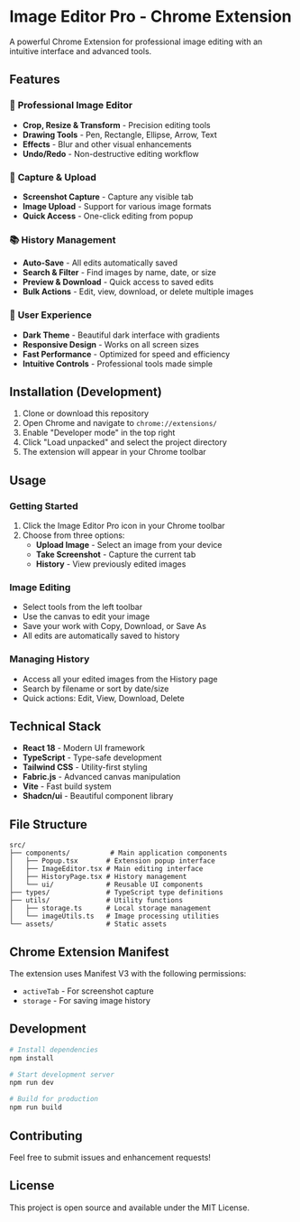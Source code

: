 # Image Editor Pro - Chrome Extension

A powerful Chrome Extension for professional image editing with an intuitive interface and advanced tools.

## Features

### 🎨 **Professional Image Editor**
- **Crop, Resize & Transform** - Precision editing tools
- **Drawing Tools** - Pen, Rectangle, Ellipse, Arrow, Text
- **Effects** - Blur and other visual enhancements
- **Undo/Redo** - Non-destructive editing workflow

### 📸 **Capture & Upload**
- **Screenshot Capture** - Capture any visible tab
- **Image Upload** - Support for various image formats
- **Quick Access** - One-click editing from popup

### 📚 **History Management**
- **Auto-Save** - All edits automatically saved
- **Search & Filter** - Find images by name, date, or size
- **Preview & Download** - Quick access to saved edits
- **Bulk Actions** - Edit, view, download, or delete multiple images

### 🎯 **User Experience**
- **Dark Theme** - Beautiful dark interface with gradients
- **Responsive Design** - Works on all screen sizes
- **Fast Performance** - Optimized for speed and efficiency
- **Intuitive Controls** - Professional tools made simple

## Installation (Development)

1. Clone or download this repository
2. Open Chrome and navigate to `chrome://extensions/`
3. Enable "Developer mode" in the top right
4. Click "Load unpacked" and select the project directory
5. The extension will appear in your Chrome toolbar

## Usage

### Getting Started
1. Click the Image Editor Pro icon in your Chrome toolbar
2. Choose from three options:
   - **Upload Image** - Select an image from your device
   - **Take Screenshot** - Capture the current tab
   - **History** - View previously edited images

### Image Editing
- Select tools from the left toolbar
- Use the canvas to edit your image
- Save your work with Copy, Download, or Save As
- All edits are automatically saved to history

### Managing History
- Access all your edited images from the History page
- Search by filename or sort by date/size
- Quick actions: Edit, View, Download, Delete

## Technical Stack

- **React 18** - Modern UI framework
- **TypeScript** - Type-safe development
- **Tailwind CSS** - Utility-first styling
- **Fabric.js** - Advanced canvas manipulation
- **Vite** - Fast build system
- **Shadcn/ui** - Beautiful component library

## File Structure

```
src/
├── components/          # Main application components
│   ├── Popup.tsx       # Extension popup interface
│   ├── ImageEditor.tsx # Main editing interface
│   ├── HistoryPage.tsx # History management
│   └── ui/             # Reusable UI components
├── types/              # TypeScript type definitions
├── utils/              # Utility functions
│   ├── storage.ts      # Local storage management
│   └── imageUtils.ts   # Image processing utilities
└── assets/             # Static assets
```

## Chrome Extension Manifest

The extension uses Manifest V3 with the following permissions:
- `activeTab` - For screenshot capture
- `storage` - For saving image history

## Development

```bash
# Install dependencies
npm install

# Start development server
npm run dev

# Build for production
npm run build
```

## Contributing

Feel free to submit issues and enhancement requests!

## License

This project is open source and available under the MIT License.
